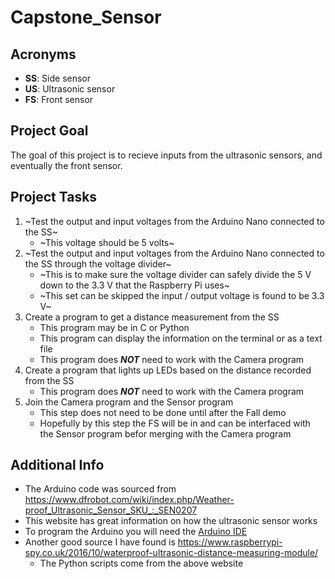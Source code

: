 # Capstone_Sensor

## Acronyms
- **SS**: Side sensor
- **US**: Ultrasonic sensor
- **FS**: Front sensor

## Project Goal
The goal of this project is to recieve inputs from the ultrasonic sensors, and eventually the front sensor.

## Project Tasks
1. ~Test the output and input voltages from the Arduino Nano connected to the SS~
   - ~This voltage should be 5 volts~
2. ~Test the output and input voltages from the Arduino Nano connected to the SS through the voltage divider~
   - ~This is to make sure the voltage divider can safely divide the 5 V down to the 3.3 V that the Raspberry Pi uses~
   - ~This set can be skipped the input / output voltage is found to be 3.3 V~
3. Create a program to get a distance measurement from the SS
   - This program may be in C or Python
   - This program can display the information on the terminal or as a text file
   - This program does **_NOT_** need to work with the Camera program
4. Create a program that lights up LEDs based on the distance recorded from the SS
   - This program does **_NOT_** need to work with the Camera program
5. Join the Camera program and the Sensor program
   - This step does not need to be done until after the Fall demo
   - Hopefully by this step the FS will be in and can be interfaced with the Sensor program befor merging with the Camera program

## Additional Info
- The Arduino code was sourced from <https://www.dfrobot.com/wiki/index.php/Weather-proof_Ultrasonic_Sensor_SKU_:_SEN0207>
- This website has great information on how the ultrasonic sensor works
- To program the Arduino you will need the [Arduino IDE](https://www.arduino.cc/en/Main/Software#download)
- Another good source I have found is <https://www.raspberrypi-spy.co.uk/2016/10/waterproof-ultrasonic-distance-measuring-module/>
    - The Python scripts come from the above website

